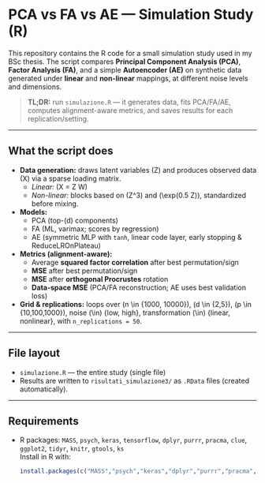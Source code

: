 # PCA vs FA vs AE — Simulation Study (R)

This repository contains the R code for a small simulation study used in my BSc thesis. The script compares **Principal Component Analysis (PCA)**, **Factor Analysis (FA)**, and a simple **Autoencoder (AE)** on synthetic data generated under **linear** and **non-linear** mappings, at different noise levels and dimensions.

> **TL;DR:** run `simulazione.R` — it generates data, fits PCA/FA/AE, computes alignment-aware metrics, and saves results for each replication/setting.

---

## What the script does

- **Data generation:** draws latent variables \(Z\) and produces observed data \(X\) via a sparse loading matrix.  
  - *Linear:* \(X = Z W\)  
  - *Non-linear:* blocks based on \(Z^3\) and \(\exp(0.5 Z)\), standardized before mixing.
- **Models:**  
  - PCA (top-\(d\) components)  
  - FA (ML, varimax; scores by regression)  
  - AE (symmetric MLP with `tanh`, linear code layer, early stopping & ReduceLROnPlateau)
- **Metrics (alignment-aware):**  
  - Average **squared factor correlation** after best permutation/sign  
  - **MSE** after best permutation/sign  
  - **MSE** after **orthogonal Procrustes** rotation  
  - **Data-space MSE** (PCA/FA reconstruction; AE uses best validation loss)
- **Grid & replications:** loops over \(n \in \{1000, 10000\}\), \(d \in \{2,5\}\), \(p \in \{10,100,1000\}\), noise \(\in\) {low, high}, transformation \(\in\) {linear, nonlinear}, with `n_replications = 50`.

---

## File layout

- `simulazione.R` — the entire study (single file)
- Results are written to `risultati_simulazione3/` as `.RData` files (created automatically).

---

## Requirements

- R packages: `MASS`, `psych`, `keras`, `tensorflow`, `dplyr`, `purrr`, `pracma`, `clue`, `ggplot2`, `tidyr`, `knitr`, `gtools`, `ks`  
  Install in R with:
  ```r
  install.packages(c("MASS","psych","keras","dplyr","purrr","pracma","clue","ggplot2","tidyr","knitr","gtools","ks"))
